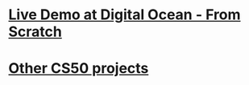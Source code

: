 # <a href="http://164.90.244.239:8000/"> Live Demo at Digital Ocean - From Scratch</a>

# <a href="https://github.com/LeoZorzoli/CS50-Web-Projects-List"> Other CS50 projects</a>
